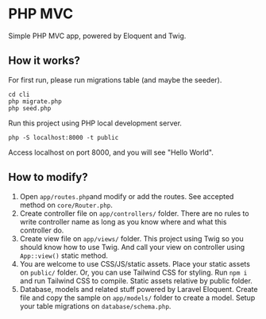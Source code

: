 # PHP MVC

Simple PHP MVC app, powered by Eloquent and Twig.

## How it works?

For first run, please run migrations table (and maybe the seeder).

```
cd cli
php migrate.php
php seed.php
```

Run this project using PHP local development server.

```
php -S localhost:8000 -t public
```

Access localhost on port 8000, and you will see "Hello World".

## How to modify?

1. Open `app/routes.php`and modify or add the routes.
   See accepted method on `core/Router.php`.
2. Create controller file on `app/controllers/` folder.
   There are no rules to write controller name as long as you know where and what this controller do.
3. Create view file on `app/views/` folder. This project using Twig so you should know how to use Twig.
   And call your view on controller using `App::view()` static method.
4. You are welcome to use CSS/JS/static assets. Place your static assets on `public/` folder.
   Or, you can use Tailwind CSS for styling. Run `npm i` and run Tailwind CSS to compile.
   Static assets relative by public folder.
5. Database, models and related stuff powered by Laravel Eloquent.
   Create file and copy the sample on `app/models/` folder to create a model.
   Setup your table migrations on `database/schema.php`.
